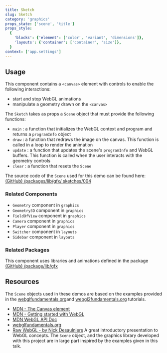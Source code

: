 ```yaml
---
title: Sketch
slug: Sketch
category: 'graphics'
props_state: ['scene', 'title']
props_style:
  {
    'blocks': {'element': ['color', 'variant', 'dimensions']},
    'layouts': {'container': ['container', 'size']},
  }
context: ['app.settings']
---
```


## Usage

This component contains a `<canvas>` element with controls to enable the following interactions:

- start and stop WebGL animations
- manipulate a geometry drawn on the `<canvas>`

The `Sketch` takes as props a `Scene` object that must provide the following functions:

- `main` : a function that initializes the WebGL context and program and returns a `programInfo` object
- `draw` : a function that redraws the image on the canvas. This function is called in a loop to render the animation
- `update` : a function that updates the scene's `programInfo` and WebGL buffers. This function is called when the user interacts with the geometry controls
- `clear` : a function that resets the `Scene`

The source code of the `Scene` used for this demo can be found here: [(GitHub) /packages/lib/gfx/ sketches/004](https://github.com/fat-fuzzy/rocks/tree/main/packages/lib/src/gfx/sketches/009)

### Related Components

- `Geometry` component in `graphics`
- `Geometry3D` component in `graphics`
- `FieldOfView` component in `graphics`
- `Camera` component in `graphics`
- `Player` component in `graphics`
- `Switcher` component in `layouts`
- `Sidebar` component in `layouts`

### Related Packages

This component uses libraries and animations defined in the package [(GitHub) /package/lib/gfx](https://github.com/fat-fuzzy/rocks/tree/main/packages/lib/src/gfx)

## Resources

The `Scene` objects used in these demos are based on the examples provided in the [webglfundamentals.org](https://webglfundamentals.org/)and [webgl2fundamentals.org](https://webgl2fundamentals.org/) tutorials.

- [MDN - The Canvas element](https://developer.mozilla.org/en-US/docs/Web/HTML/Element/canvas)
- [MDN - Getting started with WebGL](https://developer.mozilla.org/en-US/docs/Web/API/WebGL_API/Tutorial/Getting_started_with_WebGL)
- [MDN WebGL API Doc](https://developer.mozilla.org/en-US/docs/Web/API/WebGL_API)
- [webglfundamentals.org](https://webglfundamentals.org/)
- [Raw WebGL - by Nick Desaulniers](https://www.youtube.com/watch?v=H4c8t6myAWU) A great introductory presentation to WebGL concepts. The `Scene` object, and the graphics library developed with this project are in large part inspired by the examples given in this talk.

